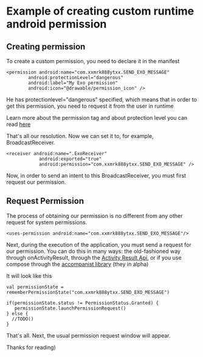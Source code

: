 
# Example of creating custom runtime android permission 

## Creating permission

To create a custom permission, you need to declare it in the manifest
``` 
<permission android:name="com.xxmrk888ytxx.SEND_EXO_MESSAGE"
        android:protectionLevel="dangerous"
        android:label="My Exo permission"
        android:icon="@drawable/permission_icon" />
```

He has protectionlevel="dangerous" specified, which means that in order to get this permission, you need to request it from the user in runtime


Learn more about the permission tag and about protection level you can read [here](https://developer.android.com/guide/topics/manifest/permission-element)

That's all our resolution. Now we can set it to, for example, BroadcastReceiver.

```
<receiver android:name=".ExoReceiver"
            android:exported="true"
            android:permission="com.xxmrk888ytxx.SEND_EXO_MESSAGE" />
```

Now, in order to send an intent to this BroadcastReceiver, you must first request our permission.

## Request Permission
The process of obtaining our permission is no different from any other request for system permissions.

```
<uses-permission android:name="com.xxmrk888ytxx.SEND_EXO_MESSAGE"/>
```

Next, during the execution of the application, you must send a request for our permission. You can do this in many ways:
the old-fashioned way through onActivityResult, through the [Activity Result Api](https://developer.android.com/training/basics/intents/result), or if you use compose through the [accompanist library](https://google.github.io/accompanist/permissions/) (they in alpha)

It will look like this

```
val permissionState = rememberPermissionState("com.xxmrk888ytxx.SEND_EXO_MESSAGE")

if(permissionState.status != PermissionStatus.Granted) {
   permissionState.launchPermissionRequest()
} else {
  //TODO()
}
```

That's all. Next, the usual permission request window will appear.

Thanks for reading)
